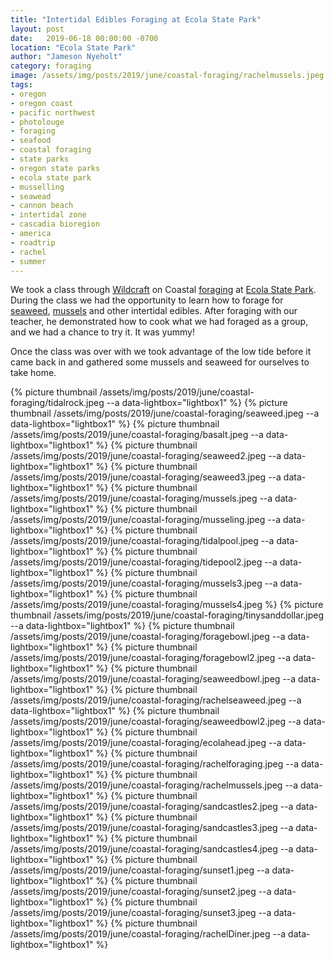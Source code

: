 ```yaml
---
title: "Intertidal Edibles Foraging at Ecola State Park"
layout: post
date:   2019-06-18 00:00:00 -0700
location: "Ecola State Park"
author: "Jameson Nyeholt"
category: foraging
image: /assets/img/posts/2019/june/coastal-foraging/rachelmussels.jpeg
tags:
- oregon
- oregon coast
- pacific northwest
- photolouge
- foraging
- seafood
- coastal foraging
- state parks
- oregon state parks
- ecola state park
- musselling
- seawead
- cannon beach
- intertidal zone
- cascadia bioregion
- america
- roadtrip
- rachel
- summer
---
```


We took a class through [Wildcraft](https://wildcraftstudioschool.com) on Coastal [foraging](https://en.wikipedia.org/wiki/Foraging) at [Ecola State Park](https://stateparks.oregon.gov/index.cfm?do=park.profile&parkId=136). <!--more-->  During the class we had the opportunity to learn how to forage for [seaweed](https://en.wikipedia.org/wiki/Seaweed), [mussels](https://en.wikipedia.org/wiki/Mussel) and other intertidal edibles.  After foraging with our teacher, he demonstrated how to cook what we had foraged as a group, and we had a chance to try it.  It was yummy!

Once the class was over with we took advantage of the low tide before it came back in and gathered some mussels and seaweed for ourselves to take home.

{% picture thumbnail /assets/img/posts/2019/june/coastal-foraging/tidalrock.jpeg --a data-lightbox="lightbox1" %}
{% picture thumbnail /assets/img/posts/2019/june/coastal-foraging/seaweed.jpeg --a data-lightbox="lightbox1" %}
{% picture thumbnail /assets/img/posts/2019/june/coastal-foraging/basalt.jpeg --a data-lightbox="lightbox1" %}
{% picture thumbnail /assets/img/posts/2019/june/coastal-foraging/seaweed2.jpeg --a data-lightbox="lightbox1" %}
{% picture thumbnail /assets/img/posts/2019/june/coastal-foraging/seaweed3.jpeg --a data-lightbox="lightbox1" %}
{% picture thumbnail /assets/img/posts/2019/june/coastal-foraging/mussels.jpeg --a data-lightbox="lightbox1" %}
{% picture thumbnail /assets/img/posts/2019/june/coastal-foraging/musseling.jpeg --a data-lightbox="lightbox1" %}
{% picture thumbnail /assets/img/posts/2019/june/coastal-foraging/tidalpool.jpeg --a data-lightbox="lightbox1" %}
{% picture thumbnail /assets/img/posts/2019/june/coastal-foraging/tidepool2.jpeg --a data-lightbox="lightbox1" %}
{% picture thumbnail /assets/img/posts/2019/june/coastal-foraging/mussels3.jpeg --a data-lightbox="lightbox1" %}
{% picture thumbnail /assets/img/posts/2019/june/coastal-foraging/mussels4.jpeg %}
{% picture thumbnail /assets/img/posts/2019/june/coastal-foraging/tinysanddollar.jpeg --a data-lightbox="lightbox1" %}
{% picture thumbnail /assets/img/posts/2019/june/coastal-foraging/foragebowl.jpeg --a data-lightbox="lightbox1" %}
{% picture thumbnail /assets/img/posts/2019/june/coastal-foraging/foragebowl2.jpeg --a data-lightbox="lightbox1" %}
{% picture thumbnail /assets/img/posts/2019/june/coastal-foraging/seaweedbowl.jpeg --a data-lightbox="lightbox1" %}
{% picture thumbnail /assets/img/posts/2019/june/coastal-foraging/rachelseaweed.jpeg --a data-lightbox="lightbox1" %}
{% picture thumbnail /assets/img/posts/2019/june/coastal-foraging/seaweedbowl2.jpeg --a data-lightbox="lightbox1" %}
{% picture thumbnail /assets/img/posts/2019/june/coastal-foraging/ecolahead.jpeg --a data-lightbox="lightbox1" %}
{% picture thumbnail /assets/img/posts/2019/june/coastal-foraging/rachelforaging.jpeg --a data-lightbox="lightbox1" %}
{% picture thumbnail /assets/img/posts/2019/june/coastal-foraging/rachelmussels.jpeg --a data-lightbox="lightbox1" %}
{% picture thumbnail /assets/img/posts/2019/june/coastal-foraging/sandcastles2.jpeg --a data-lightbox="lightbox1" %}
{% picture thumbnail /assets/img/posts/2019/june/coastal-foraging/sandcastles3.jpeg --a data-lightbox="lightbox1" %}
{% picture thumbnail /assets/img/posts/2019/june/coastal-foraging/sandcastles4.jpeg --a data-lightbox="lightbox1" %}
{% picture thumbnail /assets/img/posts/2019/june/coastal-foraging/sunset1.jpeg --a data-lightbox="lightbox1" %}
{% picture thumbnail /assets/img/posts/2019/june/coastal-foraging/sunset2.jpeg --a data-lightbox="lightbox1" %}
{% picture thumbnail /assets/img/posts/2019/june/coastal-foraging/sunset3.jpeg --a data-lightbox="lightbox1" %}
{% picture thumbnail /assets/img/posts/2019/june/coastal-foraging/rachelDiner.jpeg --a data-lightbox="lightbox1" %}






